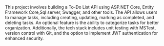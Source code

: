 This project involves building a To-Do List API using ASP.NET Core, Entity Framework Core,Sql server, Swagger, and other tools. The API allows users to manage tasks, including creating, updating, marking as completed, and deleting tasks. An optional feature is the ability to categorize tasks for better organization. Additionally, the tech stack includes unit testing with MSTest, version control with Git, and the option to implement JWT authentication for enhanced security.  
